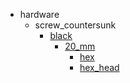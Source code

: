 * hardware
  * screw_countersunk
    * [black](hardware/screw_countersunk/black)
      * [20_mm](hardware/screw_countersunk/black/20_mm)
        * [hex](hex)
        * [hex_head](hex_head)
